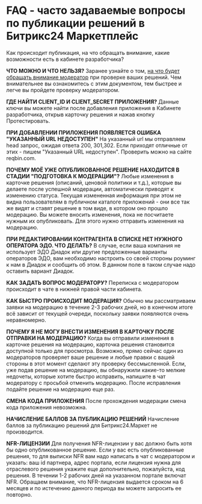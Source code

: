 # FAQ - часто задаваемые вопросы по публикации решений в Битрикс24 Маркетплейс

Как происходит публикация, на что обращать внимание, какие возможности есть в кабинете разработчика?

**ЧТО МОЖНО И ЧТО НЕЛЬЗЯ?**
Заранее узнайте о том, [на что будет обращать внимание модератор](https://vendors.bitrix24.ru/doc/ru/moderator_rules_rest.php) при проверке ваших решений. Чем внимательнее вы ознакомитесь с этим документом, тем быстрее и легче вы пройдете проверку модератором.

**ГДЕ НАЙТИ CLIENT_ID И CLIENT_SECRET ПРИЛОЖЕНИЯ?**
Данные ключи вы можете найти после добавления приложения в Кабинете разработчика, открыв карточку решения и нажав кнопку Протестировать.

**ПРИ ДОБАВЛЕНИИ ПРИЛОЖЕНИЯ ПОЯВЛЯЕТСЯ ОШИБКА "УКАЗАННЫЙ URL НЕДОСТУПЕН"**
На указанный url мы отправляем head запрос, ожидая ответа 200, 301,302. Если приходят отличные от этих - пишем "Указанный URL недоступен". Проверить можно на сайте reqbin.com.

**ПОЧЕМУ МОЁ УЖЕ ОПУБЛИКОВАННОЕ РЕШЕНИЕ НАХОДИТСЯ В СТАДИИ "ПОДГОТОВКА К МОДЕРАЦИИ"?**
Любые изменения в карточке решения (описаний, ценовой политики и т.д.), которые вы делаете после успешной модерации, автоматически приводят к изменению статуса. Текущая измененная информация при этом не видна пользователям в публичном каталоге приложений - они все так же видят и ставят решение в том виде, в котором оно прошло модерацию. Вы можете вносить изменения, пока не посчитаете нужным их опубликовать. Для этого нужно отправить изменения на модерацию.

**ПРИ РЕДАКТИРОВАНИИ КОНТРАГЕНТА В СПИСКЕ НЕТ НУЖНОГО ОПЕРАТОРА ЭДО. ЧТО ДЕЛАТЬ?**
В случае, если ваша компания не использует ЭДО Диадок или другие предложенные варианты операторов ЭДО, вам необходимо настроить со своей стороны роуминг к нам в Диадок и сообщить об этом. В данном поле в таком случае надо оставить вариант Диадок.

**КАК ЗАДАТЬ ВОПРОС МОДЕРАТОРУ?**
Переписка с модератором происходит в чате в нижней правой части кабинета.

**КАК БЫСТРО ПРОИСХОДИТ МОДЕРАЦИЯ?**
Обычно мы рассматриваем заявки на модерацию в течение 2-3 рабочих дней, но в конечном итоге всё зависит от текущей очереди, поскольку заявки появляются очень неравномерно.

**ПОЧЕМУ Я НЕ МОГУ ВНЕСТИ ИЗМЕНЕНИЯ В КАРТОЧКУ ПОСЛЕ ОТПРАВКИ НА МОДЕРАЦИЮ?**
Когда вы отправили изменения в карточке решения на модерацию, карточка решения становится доступной только для просмотра. Возможно, прямо сейчас один из модераторов проверяет ваше решение и любые правки с вашей стороны в этот момент сделают эту проверку бессмысленной. Если, уже подав решение на модерацию, вы обнаружили какие-то мелкие недочеты, которые хотите быстро исправить, напишите в чат модератору с просьбой отменить модерацию. После исправления подайте решение на модерацию еще раз.

**СМЕНА КОДА ПРИЛОЖЕНИЯ**
После прохождения модерации смена кода приложения невозможна.

**НАЧИСЛЕНИЕ БАЛЛОВ ЗА ПУБЛИКАЦИЮ РЕШЕНИЙ**
Начисление баллов за публикацию решений для Битрикс24.Маркет не производится. 

**NFR-ЛИЦЕНЗИИ**
Для получения NFR-лицензии у вас должно быть хотя бы одно опубликованное решение. Если у вас есть опубликованные решения, то для выписки NFR вам надо написать в чат с модератором и указать: ваш id партнера, адрес портала, если лицензия нужна для отраслевого решения укажите еще дополнительно, пожалуйста, код решения. В течении 1-2 рабочих дней на указанном портале включат NFR. Обращаем внимание, что NFR-лицензия выдается сроком на 6 месяцев и по истечению данного периода вы можете запросить ее повторно.